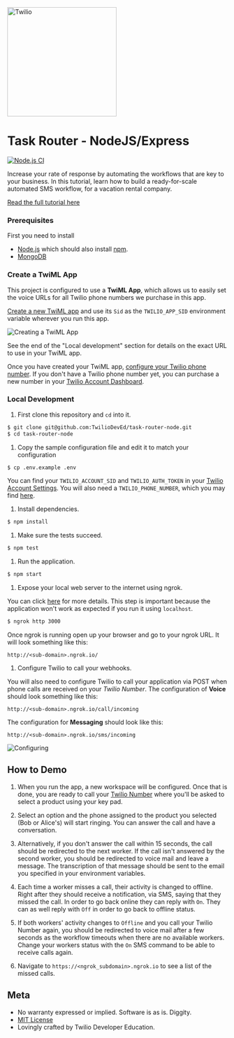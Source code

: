 <a href="https://www.twilio.com">
  <img src="https://static0.twilio.com/marketing/bundles/marketing/img/logos/wordmark-red.svg" alt="Twilio" width="250" />
</a>

# Task Router - NodeJS/Express

[![Node.js CI](https://github.com/TwilioDevEd/task-router-node/actions/workflows/node.js.yml/badge.svg)](https://github.com/TwilioDevEd/task-router-node/actions/workflows/node.js.yml)

Increase your rate of response by automating the workflows that are key to your business. In this tutorial, learn how to build a ready-for-scale automated SMS workflow, for a vacation rental company.

[Read the full tutorial here](https://www.twilio.com/docs/tutorials/walkthrough/dynamic-call-center/node/express)

### Prerequisites
  First you need to install
  - [Node.js](http://nodejs.org/) which should also install [npm](https://www.npmjs.com/).
  - [MongoDB](https://www.mongodb.org/)

### Create a TwiML App

  This project is configured to use a **TwiML App**, which allows us to easily set the voice URLs for all Twilio phone numbers we purchase in this app.

  [Create a new TwiML app](https://www.twilio.com/console/phone-numbers/dev-tools/twiml-apps/add) and use its `Sid` as the `TWILIO_APP_SID` environment variable wherever you run this app.

  ![Creating a TwiML App](http://howtodocs.s3.amazonaws.com/call-tracking-twiml-app.gif)

  See the end of the "Local development" section for details on the exact URL to use in your TwiML app.

  Once you have created your TwiML app, [configure your Twilio phone number](https://www.twilio.com/help/faq/twilio-client/how-do-i-create-a-twiml-app). If you don't have a Twilio phone number yet, you can purchase a new number in your [Twilio Account Dashboard](https://www.twilio.com/console/phone-numbers/search).

### Local Development

1. First clone this repository and `cd` into it.

  ```bash
  $ git clone git@github.com:TwilioDevEd/task-router-node.git
  $ cd task-router-node
  ```

1. Copy the sample configuration file and edit it to match your configuration
  ```bash
  $ cp .env.example .env
  ```
  You can find your `TWILIO_ACCOUNT_SID` and `TWILIO_AUTH_TOKEN` in your
  [Twilio Account Settings](https://www.twilio.com/console).
  You will also need a `TWILIO_PHONE_NUMBER`, which you may find [here](https://www.twilio.com/console/phone-numbers/incoming).

1. Install dependencies.

  ```bash
  $ npm install
  ```

1. Make sure the tests succeed.

  ```bash
  $ npm test
  ```

1. Run the application.

  ```bash
  $ npm start
  ```

1. Expose your local web server to the internet using ngrok.

  You can click [here](https://www.twilio.com/blog/2015/09/6-awesome-reasons-to-use-ngrok-when-testing-webhooks.html)
  for more details. This step is important because the application won't
  work as expected if you run it using `localhost`.

  ```bash
  $ ngrok http 3000
  ```

  Once ngrok is running open up your browser and go to your ngrok URL. It will look something like this:

  `http://<sub-domain>.ngrok.io/`

1. Configure Twilio to call your webhooks.

  You will also need to configure Twilio to call your application via POST when
  phone calls are received on your _Twilio Number_. The configuration of
  **Voice** should look something like this:

  ```
  http://<sub-domain>.ngrok.io/call/incoming
  ```

  The configuration for **Messaging** should look like this:

  ```
  http://<sub-domain>.ngrok.io/sms/incoming
  ```

  ![Configuring](http://howtodocs.s3.amazonaws.com/twilio-number-config-all-med.gif)

## How to Demo

1. When you run the app, a new workspace will be configured. Once that is done,
   you are ready to call your [Twilio Number](https://www.twilio.com/console/phone-numbers/incoming)
   where you'll be asked to select a product using your key pad.

1. Select an option and the phone assigned to the product you selected (Bob or Alice's)
   will start ringing. You can answer the call and have a conversation.

1. Alternatively, if you don't answer the call within 15 seconds, the call should be
   redirected to the next worker. If the call isn't answered by the second worker,
   you should be redirected to voice mail and leave a message. The transcription
   of that message should be sent to the email you specified in your environment variables.

1. Each time a worker misses a call, their activity is changed to offline. Right after they
   should receive a notification, via SMS, saying that they missed the call. In order to go
   back online they can reply with `On`. They can as well reply with `Off` in order
   to go back to offline status.

1. If both workers' activity changes to `Offline` and you call your Twilio Number again,
   you should be redirected to voice mail after a few seconds as the workflow timeouts
   when there are no available workers. Change your workers status with the `On`
   SMS command to be able to receive calls again.

1. Navigate to `https://<ngrok_subdomain>.ngrok.io` to see a list of the missed calls.

[twilio-phone-number]: https://www.twilio.com/console/phone-numbers/incoming

## Meta

* No warranty expressed or implied. Software is as is. Diggity.
* [MIT License](http://www.opensource.org/licenses/mit-license.html)
* Lovingly crafted by Twilio Developer Education.
